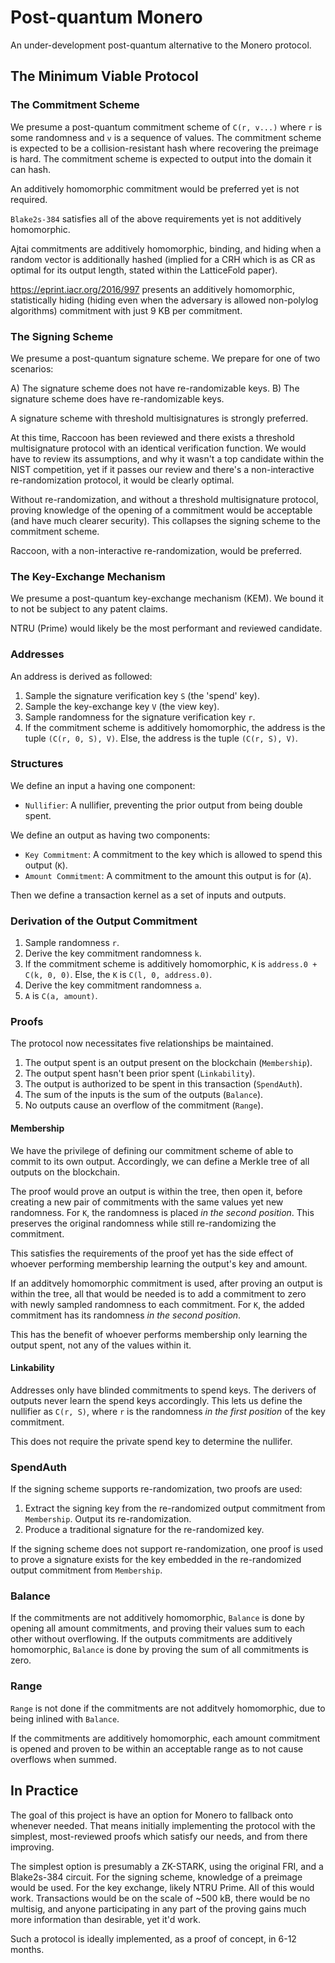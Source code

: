 # Post-quantum Monero

An under-development post-quantum alternative to the Monero protocol.

## The Minimum Viable Protocol

### The Commitment Scheme

We presume a post-quantum commitment scheme of `C(r, v...)` where `r` is some
randomness and `v` is a sequence of values. The commitment scheme is
expected to be a collision-resistant hash where recovering the preimage is hard.
The commitment scheme is expected to output into the domain it can hash.

An additively homomorphic commitment would be preferred yet is not required.

`Blake2s-384` satisfies all of the above requirements yet is not additively
homomorphic.

Ajtai commitments are additively homomorphic, binding, and hiding when a random
vector is additionally hashed (implied for a CRH which is as CR as optimal for
its output length, stated within the LatticeFold paper).

https://eprint.iacr.org/2016/997 presents an additively homomorphic,
statistically hiding (hiding even when the adversary is allowed non-polylog
algorithms) commitment with just 9 KB per commitment.

### The Signing Scheme

We presume a post-quantum signature scheme. We prepare for one of two scenarios:

A) The signature scheme does not have re-randomizable keys.
B) The signature scheme does have re-randomizable keys.

A signature scheme with threshold multisignatures is strongly preferred.

At this time, Raccoon has been reviewed and there exists a threshold
multisignature protocol with an identical verification function. We would have
to review its assumptions, and why it wasn't a top candidate within the NIST
competition, yet if it passes our review and there's a non-interactive
re-randomization protocol, it would be clearly optimal.

Without re-randomization, and without a threshold multisignature protocol,
proving knowledge of the opening of a commitment would be acceptable (and have
much clearer security). This collapses the signing scheme to the commitment
scheme.

Raccoon, with a non-interactive re-randomization, would be preferred.

### The Key-Exchange Mechanism

We presume a post-quantum key-exchange mechanism (KEM). We bound it to not be
subject to any patent claims.

NTRU (Prime) would likely be the most performant and reviewed candidate.

### Addresses

An address is derived as followed:

1) Sample the signature verification key `S` (the 'spend' key).
2) Sample the key-exchange key `V` (the view key).
3) Sample randomness for the signature verification key `r`.
4) If the commitment scheme is additively homomorphic, the address is the tuple
   `(C(r, 0, S), V)`. Else, the address is the tuple `(C(r, S), V)`.

### Structures

We define an input a having one component:

- `Nullifier`: A nullifier, preventing the prior output from being double spent.

We define an output as having two components:

- `Key Commitment`: A commitment to the key which is allowed to spend this
  output (`K`).
- `Amount Commitment`: A commitment to the amount this output is for (`A`).

Then we define a transaction kernel as a set of inputs and outputs.

### Derivation of the Output Commitment

1) Sample randomness `r`.
2) Derive the key commitment randomness `k`.
3) If the commitment scheme is additively homomorphic, `K` is
   `address.0 + C(k, 0, 0)`. Else, the `K` is `C(l, 0, address.0)`.
4) Derive the key commitment randomness `a`.
5) `A` is `C(a, amount)`.

### Proofs

The protocol now necessitates five relationships be maintained.

1) The output spent is an output present on the blockchain (`Membership`).
2) The output spent hasn't been prior spent (`Linkability`).
3) The output is authorized to be spent in this transaction (`SpendAuth`).
4) The sum of the inputs is the sum of the outputs (`Balance`).
5) No outputs cause an overflow of the commitment (`Range`).

#### Membership

We have the privilege of defining our commitment scheme of able to commit to its
own output. Accordingly, we can define a Merkle tree of all outputs on the
blockchain.

The proof would prove an output is within the tree, then open it, before
creating a new pair of commitments with the same values yet new randomness. For
`K`, the randomness is placed _in the second position_. This preserves the
original randomness while still re-randomizing the commitment.

This satisfies the requirements of the proof yet has the side effect of whoever
performing membership learning the output's key and amount.

If an additvely homomorphic commitment is used, after proving an output is
within the tree, all that would be needed is to add a commitment to zero with
newly sampled randomness to each commitment. For `K`, the added commitment has
its randomness _in the second position_.

This has the benefit of whoever performs membership only learning the output
spent, not any of the values within it.

#### Linkability

Addresses only have blinded commitments to spend keys. The derivers of outputs
never learn the spend keys accordingly. This lets us define the nullifier as
`C(r, S)`, where `r` is the randomness _in the first position_ of the key
commitment.

This does not require the private spend key to determine the nullifer.

### SpendAuth

If the signing scheme supports re-randomization, two proofs are used:

1) Extract the signing key from the re-randomized output commitment from
`Membership`. Output its re-randomization.
2) Produce a traditional signature for the re-randomized key.

If the signing scheme does not support re-randomization, one proof is used to
prove a signature exists for the key embedded in the re-randomized output
commitment from `Membership`.

### Balance

If the commitments are not additively homomorphic, `Balance` is done by opening
all amount commitments, and proving their values sum to each other without
overflowing. If the outputs commitments are additively homomorphic, `Balance` is
done by proving the sum of all commitments is zero.

### Range

`Range` is not done if the commitments are not additvely homomorphic, due to
being inlined with `Balance`.

If the commitments are additively homomorphic, each amount commitment is opened
and proven to be within an acceptable range as to not cause overflows when
summed.

## In Practice

The goal of this project is have an option for Monero to fallback onto whenever
needed. That means initially implementing the protocol with the simplest,
most-reviewed proofs which satisfy our needs, and from there improving.

The simplest option is presumably a ZK-STARK, using the original FRI, and a
Blake2s-384 circuit. For the signing scheme, knowledge of a preimage would be
used. For the key exchange, likely NTRU Prime. All of this would work.
Transactions would be on the scale of ~500 kB, there would be no multisig, and
anyone participating in any part of the proving gains much more information than
desirable, yet it'd work.

Such a protocol is ideally implemented, as a proof of concept, in 6-12 months.
